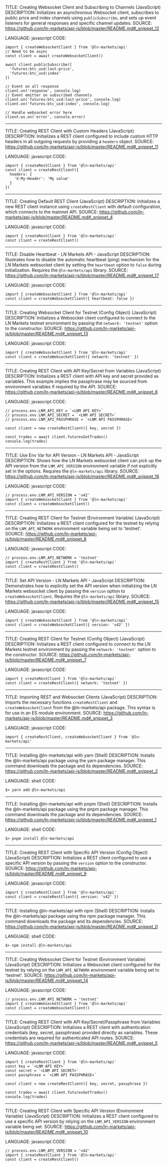 TITLE: Creating Websocket Client and Subscribing to Channels (JavaScript)
DESCRIPTION: Initializes an asynchronous Websocket client, subscribes to public price and index channels using `publicSubscribe`, and sets up event listeners for general responses and specific channel updates.
SOURCE: https://github.com/ln-markets/api-js/blob/master/README.md#_snippet_12

LANGUAGE: javascript
CODE:
```
import { createWebsocketClient } from '@ln-markets/api'
// Need to be async
const client = await createWebsocketClient()

await client.publicSubscribe([
  'futures:btc_usd:last-price',
  'futures:btc_usd:index'
])

// Event on all response
client.on('response', console.log)
// Event emitter on subscribed channels
client.on('futures:btc_usd:last-price', console.log)
client.on('futures:btc_usd:index', console.log)

// Handle websocket error here
client.ws.on('error', console.error)
```

----------------------------------------

TITLE: Creating REST Client with Custom Headers (JavaScript)
DESCRIPTION: Initializes a REST client configured to include custom HTTP headers in all outgoing requests by providing a `headers` object.
SOURCE: https://github.com/ln-markets/api-js/blob/master/README.md#_snippet_11

LANGUAGE: javascript
CODE:
```
import { createRestClient } from '@ln-markets/api'
const client = createRestClient({
  headers: {
    'X-My-Header': 'My value'
  }
})
```

----------------------------------------

TITLE: Creating Default REST Client (JavaScript)
DESCRIPTION: Initializes a new REST client instance using `createRestClient` with default configuration, which connects to the mainnet API.
SOURCE: https://github.com/ln-markets/api-js/blob/master/README.md#_snippet_4

LANGUAGE: javascript
CODE:
```
import { createRestClient } from '@ln-markets/api'
const client = createRestClient()
```

----------------------------------------

TITLE: Disable Heartbeat - LN Markets API - JavaScript
DESCRIPTION: Illustrates how to disable the automatic heartbeat (ping) mechanism for the LN Markets websocket client by setting the `heartbeat` option to `false` during initialization. Requires the `@ln-markets/api` library.
SOURCE: https://github.com/ln-markets/api-js/blob/master/README.md#_snippet_17

LANGUAGE: javascript
CODE:
```
import { createWebsocketClient } from '@ln-markets/api'
const client = createWebsocketClient({ heartbeat: false })
```

----------------------------------------

TITLE: Creating Websocket Client for Testnet (Config Object) (JavaScript)
DESCRIPTION: Initializes a Websocket client configured to connect to the LN Markets testnet environment by passing the `network: 'testnet'` option to the constructor.
SOURCE: https://github.com/ln-markets/api-js/blob/master/README.md#_snippet_13

LANGUAGE: javascript
CODE:
```
import { createWebsocketClient } from '@ln-markets/api'
const client = createWebsocketClient({ network: 'testnet' })
```

----------------------------------------

TITLE: Creating REST Client with API Key/Secret from Variables (JavaScript)
DESCRIPTION: Initializes a REST client with API key and secret provided as variables. This example implies the passphrase may be sourced from environment variables if required by the API.
SOURCE: https://github.com/ln-markets/api-js/blob/master/README.md#_snippet_6

LANGUAGE: javascript
CODE:
```
// process.env.LNM_API_KEY = `<LNM API KEY>`
// process.env.LNM_API_SECRET = `<LNM API SECRET>`
// process.env.LNM_API_PASSPHRASE = `<LNM API PASSPHRASE>`

const client = new createRestClient({ key, secret })

const trades = await client.futuresGetTrades()
console.log(trades)
```

----------------------------------------

TITLE: Use Env Var for API Version - LN Markets API - JavaScript
DESCRIPTION: Shows how the LN Markets websocket client can pick up the API version from the `LNM_API_VERSION` environment variable if not explicitly set in the options. Requires the `@ln-markets/api` library.
SOURCE: https://github.com/ln-markets/api-js/blob/master/README.md#_snippet_16

LANGUAGE: javascript
CODE:
```
// process.env.LNM_API_VERSION = 'v42'
import { createWebsocketClient } from '@ln-markets/api'
const client = createWebsocketClient()
```

----------------------------------------

TITLE: Creating REST Client for Testnet (Environment Variable) (JavaScript)
DESCRIPTION: Initializes a REST client configured for the testnet by relying on the `LNM_API_NETWORK` environment variable being set to 'testnet'.
SOURCE: https://github.com/ln-markets/api-js/blob/master/README.md#_snippet_8

LANGUAGE: javascript
CODE:
```
// process.env.LNM_API_NETWORK = 'testnet'
import { createRestClient } from '@ln-markets/api'
const client = createRestClient()
```

----------------------------------------

TITLE: Set API Version - LN Markets API - JavaScript
DESCRIPTION: Demonstrates how to explicitly set the API version when initializing the LN Markets websocket client by passing the `version` option to `createWebsocketClient`. Requires the `@ln-markets/api` library.
SOURCE: https://github.com/ln-markets/api-js/blob/master/README.md#_snippet_15

LANGUAGE: javascript
CODE:
```
import { createWebsocketClient } from '@ln-markets/api'
const client = createWebsocketClient({ version: 'v42' })
```

----------------------------------------

TITLE: Creating REST Client for Testnet (Config Object) (JavaScript)
DESCRIPTION: Initializes a REST client configured to connect to the LN Markets testnet environment by passing the `network: 'testnet'` option to the constructor.
SOURCE: https://github.com/ln-markets/api-js/blob/master/README.md#_snippet_7

LANGUAGE: javascript
CODE:
```
import { createRestClient } from '@ln-markets/api'
const client = createRestClient({ network: 'testnet' })
```

----------------------------------------

TITLE: Importing REST and Websocket Clients (JavaScript)
DESCRIPTION: Imports the necessary functions `createRestClient` and `createWebsocketClient` from the @ln-markets/api package. This syntax is for use in an ES module environment.
SOURCE: https://github.com/ln-markets/api-js/blob/master/README.md#_snippet_3

LANGUAGE: javascript
CODE:
```
import { createRestClient, createWebsocketClient } from '@ln-markets/api'
```

----------------------------------------

TITLE: Installing @ln-markets/api with yarn (Shell)
DESCRIPTION: Installs the @ln-markets/api package using the yarn package manager. This command downloads the package and its dependencies.
SOURCE: https://github.com/ln-markets/api-js/blob/master/README.md#_snippet_2

LANGUAGE: shell
CODE:
```
$> yarn add @ln-markets/api
```

----------------------------------------

TITLE: Installing @ln-markets/api with pnpm (Shell)
DESCRIPTION: Installs the @ln-markets/api package using the pnpm package manager. This command downloads the package and its dependencies.
SOURCE: https://github.com/ln-markets/api-js/blob/master/README.md#_snippet_1

LANGUAGE: shell
CODE:
```
$> pnpm install @ln-markets/api
```

----------------------------------------

TITLE: Creating REST Client with Specific API Version (Config Object) (JavaScript)
DESCRIPTION: Initializes a REST client configured to use a specific API version by passing the `version` option to the constructor.
SOURCE: https://github.com/ln-markets/api-js/blob/master/README.md#_snippet_9

LANGUAGE: javascript
CODE:
```
import { createRestClient } from '@ln-markets/api'
const client = createRestClient({ version: 'v42' })
```

----------------------------------------

TITLE: Installing @ln-markets/api with npm (Shell)
DESCRIPTION: Installs the @ln-markets/api package using the npm package manager. This command downloads the package and its dependencies.
SOURCE: https://github.com/ln-markets/api-js/blob/master/README.md#_snippet_0

LANGUAGE: shell
CODE:
```
$> npm install @ln-markets/api
```

----------------------------------------

TITLE: Creating Websocket Client for Testnet (Environment Variable) (JavaScript)
DESCRIPTION: Initializes a Websocket client configured for the testnet by relying on the `LNM_API_NETWORK` environment variable being set to 'testnet'.
SOURCE: https://github.com/ln-markets/api-js/blob/master/README.md#_snippet_14

LANGUAGE: javascript
CODE:
```
// process.env.LNM_API_NETWORK = 'testnet'
import { createWebsocketClient } from '@ln-markets/api'
const client = createWebsocketClient()
```

----------------------------------------

TITLE: Creating REST Client with API Key/Secret/Passphrase from Variables (JavaScript)
DESCRIPTION: Initializes a REST client with authentication credentials (key, secret, passphrase) provided directly as variables. These credentials are required for authenticated API routes.
SOURCE: https://github.com/ln-markets/api-js/blob/master/README.md#_snippet_5

LANGUAGE: javascript
CODE:
```
import { createRestClient } from '@ln-markets/api'
const key = `<LNM API KEY>`
const secret = `<LNM API SECRET>`
const passphrase = `<LNM API PASSPHRASE>`

const client = new createRestClient({ key, secret, passphrase })

const trades = await client.futuresGetTrades()
console.log(trades)
```

----------------------------------------

TITLE: Creating REST Client with Specific API Version (Environment Variable) (JavaScript)
DESCRIPTION: Initializes a REST client configured to use a specific API version by relying on the `LNM_API_VERSION` environment variable being set.
SOURCE: https://github.com/ln-markets/api-js/blob/master/README.md#_snippet_10

LANGUAGE: javascript
CODE:
```
// process.env.LNM_API_VERSION = 'v42'
import { createRestClient } from '@ln-markets/api'
const client = createRestClient()
```